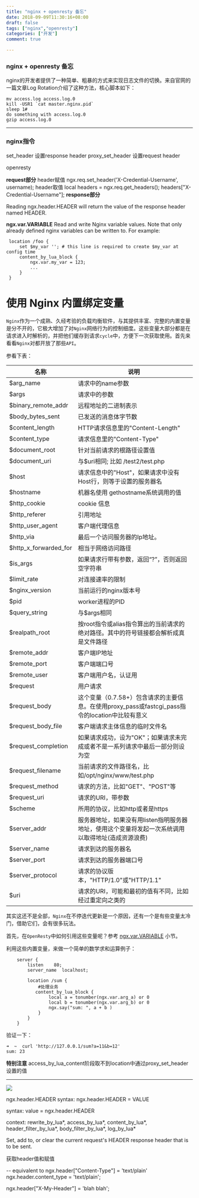 ```yaml
---
title: "nginx + openresty 备忘"
date: 2018-09-09T11:30:16+08:00
draft: false
tags: ["nginx","openresty"]
categories: ["开发"]
comment: true

---
```


### nginx + openresty 备忘

nginx的开发者提供了一种简单、粗暴的方式来实现日志文件的切换。来自官网的一篇文章Log Rotation介绍了这种方法，核心脚本如下：
    
	mv access.log access.log.0
	kill -USR1 `cat master.nginx.pid`
	sleep 1# 
	do something with access.log.0
	gzip access.log.0

---------------------
### nginx指令

set_header 设置response header
proxy_set_header 设置request header

openresty

**request部分**
header赋值 
ngx.req.set_header('X-Credential-Username', username);
header取值
local headers = ngx.req.get_headers();
headers["X-Credential-Username"];
**response部分**

Reading ngx.header.HEADER will return the value of the response header named HEADER.


**ngx.var.VARIABLE**
Read and write Nginx variable values.
Note that only already defined nginx variables can be written to. For example:

	 location /foo {
	     set $my_var ''; # this line is required to create $my_var at config time
	     content_by_lua_block {
	         ngx.var.my_var = 123;
	         ...
	     }
	 }

# 使用 Nginx 内置绑定变量

`Nginx`作为一个成熟、久经考验的负载均衡软件，与其提供丰富、完整的内置变量是分不开的，它极大增加了对`Nginx`网络行为的控制细度。这些变量大部分都是在请求进入时解析的，并把他们缓存到请求`cycle`中，方便下一次获取使用。首先来看看`Nginx`对都开放了那些`API`。

参看下表：

|名称|说明|
|----|------|
|$arg_name                  |请求中的name参数|
|$args                      |请求中的参数|
|$binary_remote_addr        |远程地址的二进制表示|
|$body_bytes_sent           |已发送的消息体字节数|
|$content_length            |HTTP请求信息里的"Content-Length"|
|$content_type              |请求信息里的"Content-Type"|
|$document_root             |针对当前请求的根路径设置值|
|$document_uri              |与$uri相同; 比如 /test2/test.php|
|$host                      |请求信息中的"Host"，如果请求中没有Host行，则等于设置的服务器名|
|$hostname                  |机器名使用 gethostname系统调用的值|
|$http_cookie               |cookie 信息|
|$http_referer              |引用地址|
|$http_user_agent           |客户端代理信息|
|$http_via                  |最后一个访问服务器的Ip地址。|
|$http_x_forwarded_for      |相当于网络访问路径|
|$is_args                   |如果请求行带有参数，返回“?”，否则返回空字符串|
|$limit_rate                |对连接速率的限制|
|$nginx_version             |当前运行的nginx版本号|
|$pid                       |worker进程的PID|
|$query_string              |与$args相同|
|$realpath_root             |按root指令或alias指令算出的当前请求的绝对路径。其中的符号链接都会解析成真是文件路径|
|$remote_addr               |客户端IP地址|
|$remote_port               |客户端端口号|
|$remote_user               |客户端用户名，认证用|
|$request                   |用户请求|
|$request_body              |这个变量（0.7.58+）包含请求的主要信息。在使用proxy_pass或fastcgi_pass指令的location中比较有意义|
|$request_body_file         |客户端请求主体信息的临时文件名|
|$request_completion        |如果请求成功，设为"OK"；如果请求未完成或者不是一系列请求中最后一部分则设为空|
|$request_filename          |当前请求的文件路径名，比如/opt/nginx/www/test.php|
|$request_method            |请求的方法，比如"GET"、"POST"等|
|$request_uri               |请求的URI，带参数|
|$scheme                    |所用的协议，比如http或者是https|
|$server_addr               |服务器地址，如果没有用listen指明服务器地址，使用这个变量将发起一次系统调用以取得地址(造成资源浪费)|
|$server_name                |请求到达的服务器名|
|$server_port                |请求到达的服务器端口号|
|$server_protocol            |请求的协议版本，"HTTP/1.0"或"HTTP/1.1"|
|$uri                        |请求的URI，可能和最初的值有不同，比如经过重定向之类的|

其实这还不是全部，`Nginx`在不停迭代更新是一个原因，还有一个是有些变量太冷门，借助它们，会有很多玩法。

首先，在`OpenResty`中如何引用这些变量呢？参考 [ngx.var.VARIABLE](https://github.com/openresty/lua-nginx-module#ngxvarvariable) 小节。

利用这些内置变量，来做一个简单的数学求和运算例子：

```nginx
    server {
        listen    80;
        server_name  localhost;

        location /sum {
            #处理业务
           content_by_lua_block {
                local a = tonumber(ngx.var.arg_a) or 0
                local b = tonumber(ngx.var.arg_b) or 0
                ngx.say("sum: ", a + b )
            }
        }
    }
```

验证一下：

```shell
➜  ~  curl 'http://127.0.0.1/sum?a=11&b=12'
sum: 23
```



**特别注意**
access_by_lua_content阶段取不到location中通过proxy_set_header设置的值




---------------------


![](http://static.zybuluo.com/yishuailuo/1ur8ovkz7n5n36ojwas0t45l/image.png)

ngx.header.HEADER
syntax: ngx.header.HEADER = VALUE

syntax: value = ngx.header.HEADER

context: rewrite_by_lua*, access_by_lua*, content_by_lua*, header_filter_by_lua*, body_filter_by_lua*, log_by_lua*

Set, add to, or clear the current request's HEADER response header that is to be sent.

获取header值和赋值

 -- equivalent to ngx.header["Content-Type"] = 'text/plain'
 ngx.header.content_type = 'text/plain';

 ngx.header["X-My-Header"] = 'blah blah';